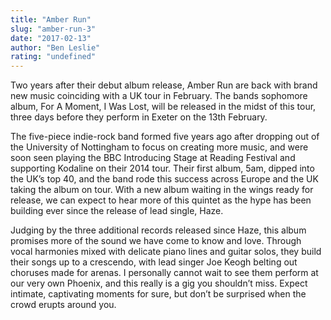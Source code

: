 ```yaml
---
title: "Amber Run"
slug: "amber-run-3"
date: "2017-02-13"
author: "Ben Leslie"
rating: "undefined"
---
```


Two years after their debut album release, Amber Run are back with brand new music coinciding with a UK tour in February. The bands sophomore album, For A Moment, I Was Lost, will be released in the midst of this tour, three days before they perform in Exeter on the 13th February.

The five-piece indie-rock band formed five years ago after dropping out of the University of Nottingham to focus on creating more music, and were soon seen playing the BBC Introducing Stage at Reading Festival and supporting Kodaline on their 2014 tour. Their first album, 5am, dipped into the UK’s top 40, and the band rode this success across Europe and the UK taking the album on tour. With a new album waiting in the wings ready for release, we can expect to hear more of this quintet as the hype has been building ever since the release of lead single, Haze.

Judging by the three additional records released since Haze, this album promises more of the sound we have come to know and love. Through vocal harmonies mixed with delicate piano lines and guitar solos, they build their songs up to a crescendo, with lead singer Joe Keogh belting out choruses made for arenas. I personally cannot wait to see them perform at our very own Phoenix, and this really is a gig you shouldn’t miss. Expect intimate, captivating moments for sure, but don’t be surprised when the crowd erupts around you.
